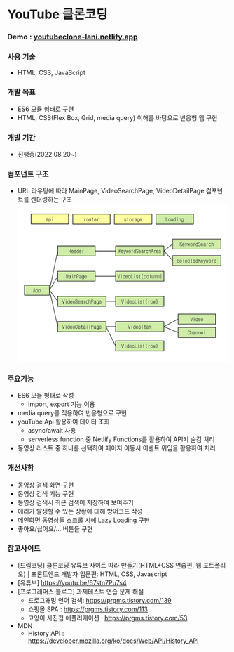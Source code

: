 # YouTube 클론코딩

### Demo : [youtubeclone-lani.netlify.app](https://youtubeclone-lani.netlify.app/)

### 사용 기술

- HTML, CSS, JavaScript

### 개발 목표

- ES6 모듈 형태로 구현
- HTML, CSS(Flex Box, Grid, media query) 이해를 바탕으로 반응형 웹 구현

### 개발 기간

- 진행중(2022.08.20~)

### 컴포넌트 구조

- URL 라우팅에 따라 MainPage, VideoSearchPage, VideoDetailPage 컴포넌트를 렌더링하는 구조
  ![유튜브 클론코딩 컴포넌트 구조](/imgs/IMG_1895.jpg)

### 주요기능

- ES6 모듈 형태로 작성
  - import, export 기능 이용
- media query를 적용하여 반응형으로 구현
- youTube Api 활용하여 데이터 조회
  - async/await 사용
  - serverless function 중 Netlify Functions를 활용하여 API키 숨김 처리
- 동영상 리스트 중 하나를 선택하여 페이지 이동시 이벤트 위임을 활용하여 처리

### 개선사항

- 동영상 검색 화면 구현
- 동영상 검색 기능 구현
- 동영상 검색시 최근 검색어 저장하여 보여주기
- 에러가 발생할 수 있는 상황에 대해 방어코드 작성
- 메인화면 동영상들 스크롤 시에 Lazy Loading 구현
- 좋아요/싫어요/... 버튼들 구현

### 참고사이트

- [드림코딩] 클론코딩 유튜브 사이트 따라 만들기(HTML+CSS 연습편, 웹 포트폴리오) | 프론트엔드 개발자 입문편: HTML, CSS, Javascript
- [유튜브] https://youtu.be/67stn7Pu7s4
- [프로그래머스 블로그] 과제테스트 연습 문제 해설
  - 프로그래밍 언어 검색: https://prgms.tistory.com/139
  - 쇼핑몰 SPA : https://prgms.tistory.com/113
  - 고양이 사진첩 애플리케이션 : https://prgms.tistory.com/53
- MDN
  - History API : https://developer.mozilla.org/ko/docs/Web/API/History_API

